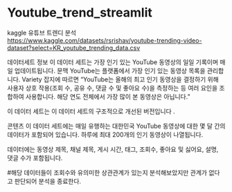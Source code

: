# Youtube_trend_streamlit

kaggle 유튜브 트렌디 분석
https://www.kaggle.com/datasets/rsrishav/youtube-trending-video-dataset?select=KR_youtube_trending_data.csv

데이터세트 정보
이 데이터 세트는 가장 인기 있는 YouTube 동영상의 일일 기록이며 매일 업데이트됩니다.
문맥
YouTube는 플랫폼에서 가장 인기 있는 동영상 목록을 관리합니다. Variety 잡지에 따르면 “YouTube는 올해의 최고 인기 동영상을 결정하기 위해 사용자 상호 작용(조회 수, 공유 수, 댓글 수 및 좋아요 수)을 측정하는 등 여러 요인을 조합하여 사용합니다. 해당 연도 전체에서 가장 많이 본 동영상은 아닙니다.”

이 데이터 세트는 이 데이터 세트의 구조적으로 개선된 버전입니다 .

콘텐츠
이 데이터 세트에는 매일 유행하는 대한민국 YouTube 동영상에 대한 몇 달 간의 데이터가 포함되어 있습니다.
하루에 최대 200개의 인기 동영상이 나열됩니다.

데이터에는 동영상 제목, 채널 제목, 게시 시간, 태그, 조회수, 좋아요 및 싫어요, 설명, 댓글 수가 포함됩니다.


#해당 데이터들이 조회수와 유의미한 상관관계가 있는지 분석해보았지만 
관계가 없다고 판단되어 분석을 종료한다.



